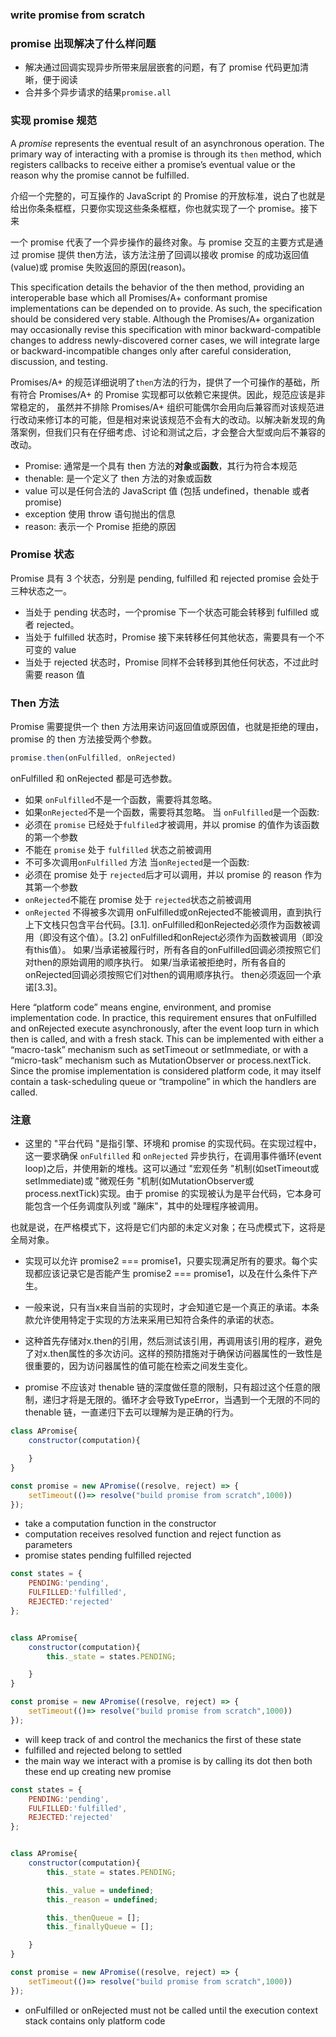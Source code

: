 ### write promise from scratch

### promise 出现解决了什么样问题
- 解决通过回调实现异步所带来层层嵌套的问题，有了 promise 代码更加清晰，便于阅读
- 合并多个异步请求的结果`promise.all`


### 实现  promise 规范

A *promise* represents the eventual result of an asynchronous operation. The primary way of interacting with a promise is through its `then` method, which registers callbacks to receive either a promise’s eventual value or the reason why the promise cannot be fulfilled.

介绍一个完整的，可互操作的 JavaScript 的 Promise 的开放标准，说白了也就是给出你条条框框，只要你实现这些条条框框，你也就实现了一个 promise。接下来

一个 promise 代表了一个异步操作的最终对象。与 promise 交互的主要方式是通过 promise 提供 then方法，该方法注册了回调以接收 promise 的成功返回值(value)或 promise 失败返回的原因(reason)。




This specification details the behavior of the then method, providing an interoperable base which all Promises/A+ conformant promise implementations can be depended on to provide. As such, the specification should be considered very stable. Although the Promises/A+ organization may occasionally revise this specification with minor backward-compatible changes to address newly-discovered corner cases, we will integrate large or backward-incompatible changes only after careful consideration, discussion, and testing.



Promises/A+ 的规范详细说明了`then`方法的行为，提供了一个可操作的基础，所有符合 Promises/A+ 的 Promise 实现都可以依赖它来提供。因此，规范应该是非常稳定的， 虽然并不排除 Promises/A+ 组织可能偶尔会用向后兼容而对该规范进行改动来修订本的可能，但是相对来说该规范不会有大的改动。以解决新发现的角落案例，但我们只有在仔细考虑、讨论和测试之后，才会整合大型或向后不兼容的改动。



- Promise: 通常是一个具有 then 方法的**对象**或**函数**，其行为符合本规范
- thenable: 是一个定义了 then 方法的对象或函数
- value  可以是任何合法的 JavaScript 值 (包括 undefined，thenable 或者 promise)
- exception 使用 throw 语句抛出的信息
- reason:  表示一个 Promise 拒绝的原因

### Promise 状态

Promise 具有 3 个状态，分别是 pending, fulfilled 和 rejected  promise 会处于三种状态之一。

- 当处于 pending 状态时，一个promise 下一个状态可能会转移到 fulfilled 或者 rejected。
- 当处于 fulfilled 状态时，Promise 接下来转移任何其他状态，需要具有一个不可变的 value
- 当处于 rejected 状态时，Promise 同样不会转移到其他任何状态，不过此时需要 reason 值

### Then 方法

Promise 需要提供一个 then 方法用来访问返回值或原因值，也就是拒绝的理由，promise 的 then 方法接受两个参数。

```js
promise.then(onFulfilled, onRejected)
```

onFulfilled 和 onRejected 都是可选参数。

- 如果 `onFulfilled`不是一个函数，需要将其忽略。
- 如果`onRejected`不是一个函数，需要将其忽略。
当 `onFulfilled`是一个函数:
- 必须在 `promise` 已经处于`fulfiled`才被调用，并以 promise 的值作为该函数的第一个参数
- 不能在 `promise` 处于 `fulfilled` 状态之前被调用
- 不可多次调用`onFulfilled` 方法
当`onRejected`是一个函数:
- 必须在 promise 处于 `rejected`后才可以调用，并以 promise 的 reason 作为其第一个参数
- `onRejected`不能在 promise 处于 `rejected`状态之前被调用
- `onRejected` 不得被多次调用
onFulfilled或onRejected不能被调用，直到执行上下文栈只包含平台代码。[3.1].
onFulfilled和onRejected必须作为函数被调用（即没有这个值）。[3.2]
onFulfilled和onReject必须作为函数被调用（即没有this值）。
如果/当承诺被履行时，所有各自的onFulfilled回调必须按照它们对then的原始调用的顺序执行。
如果/当承诺被拒绝时，所有各自的onRejected回调必须按照它们对then的调用顺序执行。
then必须返回一个承诺[3.3]。


Here “platform code” means engine, environment, and promise implementation code. In practice, this requirement ensures that onFulfilled and onRejected execute asynchronously, after the event loop turn in which then is called, and with a fresh stack. This can be implemented with either a “macro-task” mechanism such as setTimeout or setImmediate, or with a “micro-task” mechanism such as MutationObserver or process.nextTick. Since the promise implementation is considered platform code, it may itself contain a task-scheduling queue or “trampoline” in which the handlers are called.

### 注意
- 这里的 "平台代码 "是指引擎、环境和 promise 的实现代码。在实现过程中，这一要求确保 `onFulfilled` 和 `onRejected` 异步执行，在调用事件循环(event loop)之后，并使用新的堆栈。这可以通过 "宏观任务 "机制(如setTimeout或setImmediate)或 "微观任务 "机制(如MutationObserver或process.nextTick)实现。由于 promise 的实现被认为是平台代码，它本身可能包含一个任务调度队列或 "蹦床"，其中的处理程序被调用。

也就是说，在严格模式下，这将是它们内部的未定义对象；在马虎模式下，这将是全局对象。

- 实现可以允许 promise2 === promise1，只要实现满足所有的要求。每个实现都应该记录它是否能产生 promise2 === promise1，以及在什么条件下产生。

- 一般来说，只有当x来自当前的实现时，才会知道它是一个真正的承诺。本条款允许使用特定于实现的方法来采用已知符合条件的承诺的状态。

- 这种首先存储对x.then的引用，然后测试该引用，再调用该引用的程序，避免了对x.then属性的多次访问。这样的预防措施对于确保访问器属性的一致性是很重要的，因为访问器属性的值可能在检索之间发生变化。

- promise 不应该对 thenable 链的深度做任意的限制，只有超过这个任意的限制，递归才将是无限的。循环才会导致TypeError，当遇到一个无限的不同的 thenable 链，一直递归下去可以理解为是正确的行为。




```js
class APromise{
    constructor(computation){

    }
}

const promise = new APromise((resolve, reject) => {
    setTimeout(()=> resolve("build promise from scratch",1000))
});

```
- take a computation function in the constructor
- computation receives resolved function and reject function as parameters
- promise states pending fulfilled rejected

```js
const states = {
    PENDING:'pending',
    FULFILLED:'fulfilled',
    REJECTED:'rejected'
};


class APromise{
    constructor(computation){
        this._state = states.PENDING;

    }
}

const promise = new APromise((resolve, reject) => {
    setTimeout(()=> resolve("build promise from scratch",1000))
});
```

- will keep track of and control the mechanics the first of these state
- fulfilled and rejected belong to settled
- the main way we interact with a promise is by calling its dot then both these end up creating new promise


```js
const states = {
    PENDING:'pending',
    FULFILLED:'fulfilled',
    REJECTED:'rejected'
};


class APromise{
    constructor(computation){
        this._state = states.PENDING;

        this._value = undefined;
        this._reason = undefined;

        this._thenQueue = [];
        this._finallyQueue = [];

    }
}

const promise = new APromise((resolve, reject) => {
    setTimeout(()=> resolve("build promise from scratch",1000))
});
```

- onFulfilled or onRejected must not be called until the execution context stack contains only platform code

